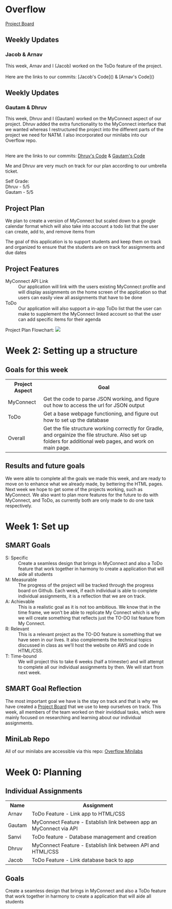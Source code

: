 # Overflow
[Project Board](https://github.com/batman084/Overflow/projects/1)

<h2>Weekly Updates </h2>
<h3>Jacob & Arnav</h3>
This week, Arnav and I (Jacob) worked on the ToDo feature of the project.  
<br><br>
Here are the links to our commits: [Jacob's Code]() & [Arnav's Code]()


<h2>Weekly Updates </h2>
<h3>Gautam & Dhruv</h3>
This week, Dhruv and I (Gautam) worked on the MyConnect aspect of our project. Dhruv added the extra functionality to the MyConnect interface that we wanted whereas I restructured the project into the different parts of the project we need for NATM. I also incorporated our minilabs into our Overflow repo.  
<br><br>

Here are the links to our commits: [Dhruv's Code](https://github.com/batman084/Overflow/commit/7388f3de684b0c8863a3dfae117afe8bc1d52433) & [Gautam's Code](https://github.com/batman084/Overflow/commit/5b0d6b19b5f3b984e7ca2259804c71e6c84989ef)

Me and Dhruv are very much on track for our plan according to our umbrella ticket. 

Self Grade:  
Dhruv - 5/5  
Gautam - 5/5  

<h2>Project Plan</h2>
<p> We plan to create a version of MyConnect but scaled down to a google calendar format which will also take into account a todo list that the user can create, add to, and remove items from </p>

The goal of this application is to support students and keep them on track and organized to ensure that the students are on track for assignments and due dates  
<h2> Project Features </h2>
<dl>
  <dt>MyConnect API Link</dt>
  <dd>Our application will link with the users existing MyConnect profile and will display assignments on the home screen of the application so that users can easily view all    assignments that have to be done</dd>
  <dt>ToDo</dt>  
  <dd>Our application will also support a in-app ToDo list that the user can make to supplement the MyConnect linked account so that the user can add specific items for their agenda</dd> 

Project Plan Flowchart: ![](https://github.com/batman084/Overflow/blob/main/menu/src/main/resources/pictures/project%20plan%20flowchart.png)

</dl>

<h1>Week 2: Setting up a structure </h1>


<h2>Goals for this week</h2>
<table>
  <tr>
    <th>Project Aspect</th>
    <th>Goal</th>
  </tr>
  <tr>
    <td>MyConnect</td>
    <td>Get the code to parse JSON working, and figure out how to access the url for JSON output</td>
  </tr>
  <tr>
    <td>ToDo</td>
    <td>Get a base webpage functioning, and figure out how to set up the database</td>
  </tr>
  <tr>
    <td>Overall</td>
    <td>Get the file structure working correctly for Gradle, and orgainize the file structure. Also set up folders for additional web pages, and work on main page.</td>
  </tr>

</table>

<h2>Results and future goals</h2>
<p>We were able to complete all the goals we made this week, and are ready to move on to enhance what we already made, by bettering the HTML pages. Next week we hope to get some of the projects working, such as MyConnect. We also want to plan more features for the future to do with MyConnect, and ToDo, as currently both are only made to do one task respectively.</p>




<h1>Week 1: Set up </h1>
<h2>SMART Goals </h2>
<d1>
  <dt>S: Specific</dt>
  <dd>Create a seamless design that brings in MyConnect and also a ToDo feature that work together in harmony to create a application that will aide all students</dd>
  <dt>M: Measurable</dt>
  <dd>The progress of the project will be tracked through the progress board on Github. Each week, if each individual is able to complete individual assignments, it is a reflection that we are on track.</dd>
  <dt>A: Achievable</dt>
  <dd>This is a realistic goal as it is not too ambitious. We know that in the time frame, we won’t be able to replicate My Connect which is why we will create something that reflects just the TO-DO list feature from My Connect.</dd>
  <dt>R: Relevant</dt>
  <dd>This is a relevant project as the TO-DO feature is something that we have seen in our lives. It also complements the technical topics discussed in class as we’ll host the website on AWS and code in HTML/CSS.</dd>
  <dt>T: Time-bound</dt>
  <dd>We will project this to take 6 weeks (half a trimester) and will attempt to complete all our individual assignments by then. We will start from next week.</dd>
</d1>

<h2>SMART Goal Reflection </h2>
The most important goal we have is the stay on track and that is why we have created a <a href="https://github.com/batman084/Overflow/projects/1">Project Board</a> that we use to keep ourselves on track. This week, all members of the team worked on their invididual tasks, which were mainly focused on researching and learning about our individual assignments.

<h2>MiniLab Repo </h2>
All of our minilabs are accessible via this repo: <a href="https://github.com/batman084/Overflow-Minilabs">Overflow Minilabs</a>



<h1>Week 0: Planning </h1>


<h2>Individual Assignments</h2>
<table>
  <tr>
    <th>Name</th>
    <th>Assignment</th>
  </tr>
  <tr>
    <td>Arnav</td>
    <td>ToDo Feature - Link app to HTML/CSS</td>
  </tr>
  <tr>
    <td>Gautam</td>
    <td>MyConnect Feature - Establish link between app an MyConnect via API</td>
  </tr>
  <tr>
    <td>Sanvi</td>
    <td>ToDo feature - Database management and creation</td>
  </tr>
  <tr>
    <td>Dhruv</td>
    <td>MyConnect Feature - Establish link between API and HTML/CSS</td>
  </tr>
  <tr>
    <td>Jacob</td>
    <td>ToDo Feature - Link database back to app</td>
</table>

<h2>Goals</h2>
<p>Create a seamless design that brings in MyConnect and also a ToDo feature that work together in harmony to create a application that will aide all students</p>


